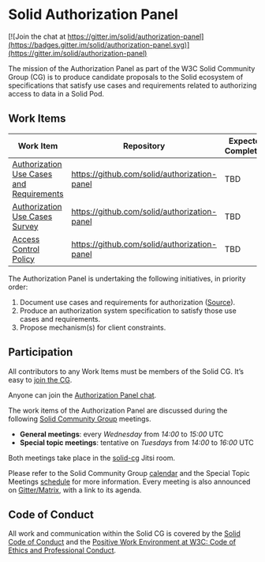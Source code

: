 # Solid Authorization Panel

[![Join the chat at https://gitter.im/solid/authorization-panel](https://badges.gitter.im/solid/authorization-panel.svg)](https://gitter.im/solid/authorization-panel)

The mission of the Authorization Panel as part of the W3C Solid Community Group (CG) is to produce candidate proposals to the Solid ecosystem of specifications that satisfy use cases and requirements related to authorizing access to data in a Solid Pod.


## Work Items

|Work Item|Repository|Expected Completion|
|-|-|-|
|[Authorization Use Cases and Requirements](https://solid.github.io/authorization-panel/authorization-ucr/)|https://github.com/solid/authorization-panel|TBD|
|[Authorization Use Cases Survey](https://github.com/solid/authorization-panel/blob/main/proposals/authorization-ucr/uc-survey.md)|https://github.com/solid/authorization-panel|TBD|
|[Access Control Policy](https://solidproject.org/TR/acp)|https://github.com/solid/authorization-panel|TBD|


The Authorization Panel is undertaking the following initiatives, in priority order:
1. Document use cases and requirements for authorization ([Source](https://github.com/solid/authorization-panel/blob/main/proposals/authorization-ucr/index.bs)).
1. Produce an authorization system specification to satisfy those use cases and requirements.
1. Propose mechanism(s) for client constraints.


## Participation

All contributors to any Work Items must be members of the Solid CG. It’s easy to [join the CG](https://www.w3.org/community/solid/join).

Anyone can join the [Authorization Panel chat](https://gitter.im/solid/authorization-panel).

The work items of the Authorization Panel are discussed during the following [Solid Community Group](https://github.com/solid/specification) meetings.

- **General meetings**: every _Wednesday_ from _14:00_ to _15:00_ UTC
- **Special topic meetings**: tentative on _Tuesdays_ from _14:00_ to _16:00_ UTC

Both meetings take place in the [solid-cg](https://meet.jit.si/solid-cg) Jitsi room. 

Please refer to the Solid Community Group [calendar](https://www.w3.org/groups/cg/solid/calendar) and the Special Topic Meetings [schedule]([url](https://github.com/solid/specification/discussions/555)) for more information. Every meeting is also announced on [Gitter/Matrix](https://gitter.im/solid/specification), with a link to its agenda. 


## Code of Conduct

All work and communication within the Solid CG is covered by the [Solid Code of Conduct](https://github.com/solid/process/blob/main/code-of-conduct.md) and the [Positive Work Environment at W3C: Code of Ethics and Professional Conduct](https://www.w3.org/Consortium/cepc/).
